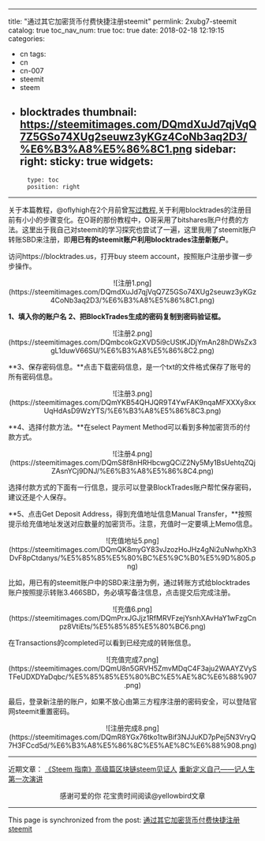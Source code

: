 
---
title: "通过其它加密货币付费快捷注册steemit"
permlink: 2xubg7-steemit
catalog: true
toc_nav_num: true
toc: true
date: 2018-02-18 12:19:15
categories:
- cn
tags:
- cn
- cn-007
- steemit
- steem
- blocktrades
thumbnail: https://steemitimages.com/DQmdXuJd7qjVqQ7Z5GSo74XUg2seuwz3yKGz4CoNb3aq2D3/%E6%B3%A8%E5%86%8C1.png
sidebar:
    right:
        sticky: true
widgets:
    -
        type: toc
        position: right
---


关于本篇教程，@oflyhigh在2个月前曾[写过教程](https://steemit.com/blocktrades/@oflyhigh/blocktrades),关于利用blocktrades的注册目前有小小的步骤变化。在O哥的那份教程中，O哥采用了bitshares账户付费的方法。这里出于我自己对steemit的学习探究也尝试了一遍，这里我用了steemit账户转账SBD来注册，即**用已有的steemit账户利用blocktrades注册新账户**。

访问https://blocktrades.us，打开buy steem account，按照账户注册步骤一步步操作。

<center>![注册1.png](https://steemitimages.com/DQmdXuJd7qjVqQ7Z5GSo74XUg2seuwz3yKGz4CoNb3aq2D3/%E6%B3%A8%E5%86%8C1.png)</center>

**1、填入你的账户名**
**2、把BlockTrades生成的密码复制到密码验证框。**

<center>![注册2.png](https://steemitimages.com/DQmbcokGzXVD5i9cUStKJDjYmAn28hDWsZx3gL1duwV66SU/%E6%B3%A8%E5%86%8C2.png)</center>

**3、保存密码信息。**点击下载密码信息，是一个txt的文件格式保存了账号的所有密码信息。

<center>![注册3.png](https://steemitimages.com/DQmYKB54QHJQR9T4YwFAK9nqaMFXXXy8xxUqHdAsD9WzYTS/%E6%B3%A8%E5%86%8C3.png)</center>

**4、选择付款方法。**在select Payment Method可以看到多种加密货币的付款方式。

<center>![注册4.png](https://steemitimages.com/DQmS8f8nHRHbcwgQCiZ2Ny5My1BsUehtqZQjZAsnYCj9DNJ/%E6%B3%A8%E5%86%8C4.png)</center>

选择付款方式的下面有一行信息，提示可以登录BlockTrades账户帮忙保存密码，建议还是个人保存。

**5、点击Get Deposit Address，得到充值地址信息Manual Transfer，**按照提示给充值地址发送对应数量的加密货币。注意，充值时一定要填上Memo信息。

<center>![充值地址5.png](https://steemitimages.com/DQmQK8myGY83vJzozHoJHz4gNi2uNwhpXh3DvF8pCtdanys/%E5%85%85%E5%80%BC%E5%9C%B0%E5%9D%805.png)</center>

比如，用已有的steemit账户中的SBD来注册为例，通过转账方式给blocktrades账户按照提示转账3.466SBD，务必填写备注信息，点击提交后完成注册。

<center>![充值6.png](https://steemitimages.com/DQmPrxJGJjz1RfMRVFzejYsnhXAvHaY1wFzgCnpz8VtiEts/%E5%85%85%E5%80%BC6.png)</center>

在Transactions的completed可以看到已经完成的转账信息。

<center>![充值完成7.png](https://steemitimages.com/DQmU8n5GRVH5ZmvMDqC4F3aju2WAAYZVySTFeUDXDYaDqbc/%E5%85%85%E5%80%BC%E5%AE%8C%E6%88%907.png)</center>

最后，登录新注册的账户，如果不放心由第三方程序注册的密码安全，可以登陆官网steemit重置密码。

<center>![注册完成8.png](https://steemitimages.com/DQmR8YGx76tko1twBif3NJJuKD7pPej5N3VryQ7H3FCcd5d/%E6%B3%A8%E5%86%8C%E5%AE%8C%E6%88%908.png)</center>

---

近期文章：
[《Steem 指南》高级篇区块链steem见证人](https://steemit.com/cn/@yellowbird/steem-steem)
[重新定义自己——记人生第一次演讲](https://steemit.com/cn/@yellowbird/54mdk3)

<center>感谢可爱的你
花宝贵时间阅读@yellowbird文章</center>

- - -

This page is synchronized from the post: [通过其它加密货币付费快捷注册steemit](https://steemit.com/@yellowbird/2xubg7-steemit)
